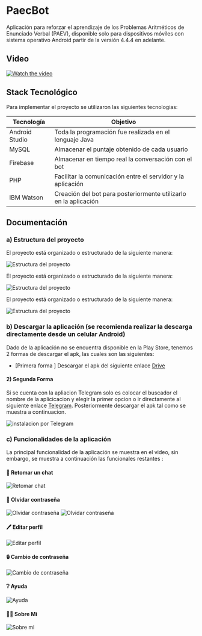 
# PaecBot
Aplicación para reforzar el aprendizaje de los Problemas Aritméticos de Enunciado Verbal (PAEV), disponible solo para dispositivos móviles con sistema operativo Android partir de la versión 4.4.4 en adelante. 

## Video

[![Watch the video](https://i.ibb.co/Rjdm7zD/youtube.jpg)](https://www.youtube.com/watch?v=fURgvzGF0E0)

## Stack Tecnológico 
Para implementar el proyecto se utilizaron las siguientes tecnologias:

| Tecnología | Objetivo |
| ------ | ------ |
| Android Studio | Toda la programación fue realizada en el lenguaje Java|
| MySQL | Almacenar el puntaje obtenido de cada usuario|
| Firebase | Almacenar en tiempo real la conversación con el bot|
| PHP | Facilitar la comunicación entre el servidor y la aplicación|
| IBM Watson | Creación del bot para posteriormente utilizarlo en la aplicación|

## Documentación
### a) Estructura del proyecto
El proyecto está organizado o estructurado de la siguiente manera:

![Estructura del proyecto](https://i.ibb.co/RpVDZyj/Captura-de-pantalla-195.png)

El proyecto está organizado o estructurado de la siguiente manera:

![Estructura del proyecto](https://i.ibb.co/xST8LmL/Captura-de-pantalla-197.png)

El proyecto está organizado o estructurado de la siguiente manera:

![Estructura del proyecto](https://i.ibb.co/xST8LmL/Captura-de-pantalla-197.png)

### b) Descargar la aplicación (se recomienda realizar la descarga directamente desde un celular Android)
Dado de la aplicación no se encuentra disponible en la Play Store, tenemos 2 formas de descargar el apk, las cuales son las siguientes: 
- [Primera forma ] 
Descargar el apk del siguiente enlace [Drive](https://drive.google.com/file/d/1-elCZShCng-3fWiS7dEqjcB1bLREwoGp/view) 
#### 2) Segunda Forma 
Si se cuenta con la apliacion Telegram solo es colocar el buscador el nombre de la aplicicacion y elegir la primer opcion o ir directamente al siguiente enlace [Telegram](https://t.me/PaecBot_Descarga). Posteriormente descargar el apk tal como se muestra a continuacion. 

![instalacion por Telegram](https://i.ibb.co/Vx6SxvG/Captura-de-pantalla-186.png)

### c) Funcionalidades de la aplicación
La principal funcionalidad de la aplicación se muestra en el video, sin embargo, se muestra a continuación las funcionales restantes :

#### 	:speech_balloon: Retomar un chat
![Retomar chat](https://i.ibb.co/G2WJbHC/Captura-de-pantalla-194.png)

#### :key: Olvidar contraseña
![Olvidar contraseña](https://i.ibb.co/W3SGdMg/Captura-de-pantalla-191.png)
![Olvidar contraseña](https://i.ibb.co/9GYMsK0/Captura-de-pantalla-192.png)

#### :pen: Editar perfil  
![Editar perfil](https://i.ibb.co/TY5BnR7/Captura-de-pantalla-187.png)

#### :lock: Cambio de contraseña
![Cambio de contraseña](https://i.ibb.co/Ns2GGjd/Captura-de-pantalla-188.png)

#### 	:grey_question: Ayuda
![Ayuda](https://i.ibb.co/PzZ9BXw/Captura-de-pantalla-189.png)

#### :woman_technologist: Sobre Mi
![Sobre mi](https://i.ibb.co/fF135Dr/Captura-de-pantalla-193.png)

